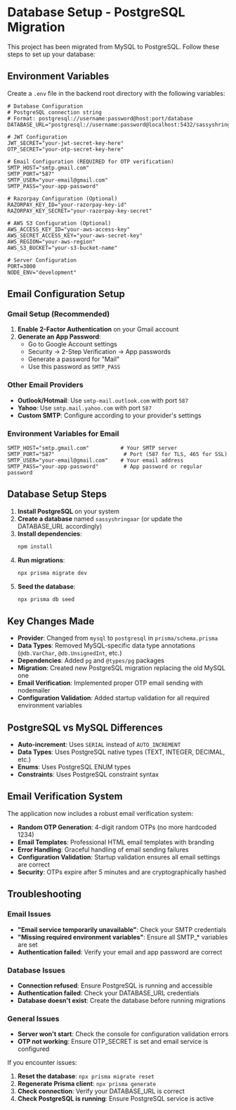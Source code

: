 # Database Setup - PostgreSQL Migration

This project has been migrated from MySQL to PostgreSQL. Follow these steps to set up your database:

## Environment Variables

Create a `.env` file in the backend root directory with the following variables:

```env
# Database Configuration
# PostgreSQL connection string
# Format: postgresql://username:password@host:port/database
DATABASE_URL="postgresql://username:password@localhost:5432/sassyshringaar"

# JWT Configuration
JWT_SECRET="your-jwt-secret-key-here"
OTP_SECRET="your-otp-secret-key-here"

# Email Configuration (REQUIRED for OTP verification)
SMTP_HOST="smtp.gmail.com"
SMTP_PORT="587"
SMTP_USER="your-email@gmail.com"
SMTP_PASS="your-app-password"

# Razorpay Configuration (Optional)
RAZORPAY_KEY_ID="your-razorpay-key-id"
RAZORPAY_KEY_SECRET="your-razorpay-key-secret"

# AWS S3 Configuration (Optional)
AWS_ACCESS_KEY_ID="your-aws-access-key"
AWS_SECRET_ACCESS_KEY="your-aws-secret-key"
AWS_REGION="your-aws-region"
AWS_S3_BUCKET="your-s3-bucket-name"

# Server Configuration
PORT=3000
NODE_ENV="development"
```

## Email Configuration Setup

### Gmail Setup (Recommended)

1. **Enable 2-Factor Authentication** on your Gmail account
2. **Generate an App Password**:
   - Go to Google Account settings
   - Security → 2-Step Verification → App passwords
   - Generate a password for "Mail"
   - Use this password as `SMTP_PASS`

### Other Email Providers

- **Outlook/Hotmail**: Use `smtp-mail.outlook.com` with port `587`
- **Yahoo**: Use `smtp.mail.yahoo.com` with port `587`
- **Custom SMTP**: Configure according to your provider's settings

### Environment Variables for Email

```env
SMTP_HOST="smtp.gmail.com"          # Your SMTP server
SMTP_PORT="587"                      # Port (587 for TLS, 465 for SSL)
SMTP_USER="your-email@gmail.com"    # Your email address
SMTP_PASS="your-app-password"        # App password or regular password
```

## Database Setup Steps

1. **Install PostgreSQL** on your system
2. **Create a database** named `sassyshringaar` (or update the DATABASE_URL accordingly)
3. **Install dependencies**:
   ```bash
   npm install
   ```
4. **Run migrations**:
   ```bash
   npx prisma migrate dev
   ```
5. **Seed the database**:
   ```bash
   npx prisma db seed
   ```

## Key Changes Made

- **Provider**: Changed from `mysql` to `postgresql` in `prisma/schema.prisma`
- **Data Types**: Removed MySQL-specific data type annotations (`@db.VarChar`, `@db.UnsignedInt`, etc.)
- **Dependencies**: Added `pg` and `@types/pg` packages
- **Migration**: Created new PostgreSQL migration replacing the old MySQL one
- **Email Verification**: Implemented proper OTP email sending with nodemailer
- **Configuration Validation**: Added startup validation for all required environment variables

## PostgreSQL vs MySQL Differences

- **Auto-increment**: Uses `SERIAL` instead of `AUTO_INCREMENT`
- **Data Types**: Uses PostgreSQL native types (TEXT, INTEGER, DECIMAL, etc.)
- **Enums**: Uses PostgreSQL ENUM types
- **Constraints**: Uses PostgreSQL constraint syntax

## Email Verification System

The application now includes a robust email verification system:

- **Random OTP Generation**: 4-digit random OTPs (no more hardcoded 1234)
- **Email Templates**: Professional HTML email templates with branding
- **Error Handling**: Graceful handling of email sending failures
- **Configuration Validation**: Startup validation ensures all email settings are correct
- **Security**: OTPs expire after 5 minutes and are cryptographically hashed

## Troubleshooting

### Email Issues

- **"Email service temporarily unavailable"**: Check your SMTP credentials
- **"Missing required environment variables"**: Ensure all SMTP\_\* variables are set
- **Authentication failed**: Verify your email and app password are correct

### Database Issues

- **Connection refused**: Ensure PostgreSQL is running and accessible
- **Authentication failed**: Check your DATABASE_URL credentials
- **Database doesn't exist**: Create the database before running migrations

### General Issues

- **Server won't start**: Check the console for configuration validation errors
- **OTP not working**: Ensure OTP_SECRET is set and email service is configured

If you encounter issues:

1. **Reset the database**: `npx prisma migrate reset`
2. **Regenerate Prisma client**: `npx prisma generate`
3. **Check connection**: Verify your DATABASE_URL is correct
4. **Check PostgreSQL is running**: Ensure PostgreSQL service is active
